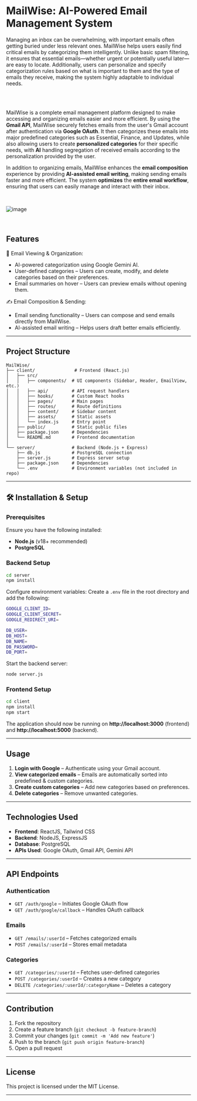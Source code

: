 # MailWise: AI-Powered Email Management System

Managing an inbox can be overwhelming, with important emails often getting buried under less
relevant ones. MailWise helps users easily find critical emails by categorizing them intelligently.
Unlike basic spam filtering, it ensures that essential emails—whether urgent or potentially useful
later—are easy to locate. Additionally, users can personalize and specify categorization rules based
on what is important to them and the type of emails they receive, making the system highly
adaptable to individual needs.

<br>
<br>

MailWise is a complete email management platform designed to make accessing and organizing emails easier and more efficient. By using the **Gmail API**, MailWise securely fetches emails from the user's Gmail account after authentication via **Google OAuth**. It then categorizes these emails into major predefined categories such as Essential, Finance, and Updates, while also allowing users to create **personalized categories** for their specific needs, with **AI** handling segregation of received emails according to the personalization provided by the user.

In addition to organizing emails, MailWise enhances the **email composition** experience by providing **AI-assisted email writing**, making sending emails faster and more efficient. The system **optimizes** the **entire email workflow**, ensuring that users can easily manage and interact with their inbox.

<br>

![image](https://github.com/user-attachments/assets/be6b94dd-61ae-411b-9853-f92b30c2e99b)

<br>

## Features
📩 Email Viewing & Organization:

- AI-powered categorization using Google Gemini AI.
- User-defined categories – Users can create, modify, and delete categories based on their preferences.
- Email summaries on hover – Users can preview emails without opening them.

✍️ Email Composition & Sending:

- Email sending functionality – Users can compose and send emails directly from MailWise.
- AI-assisted email writing – Helps users draft better emails efficiently.
---

## Project Structure

```
MailWise/
├── client/               # Frontend (React.js)
│   ├── src/
│   │   ├── components/  # UI components (Sidebar, Header, EmailView, etc.)
│   │   ├── api/         # API request handlers
│   │   ├── hooks/       # Custom React hooks
│   │   ├── pages/       # Main pages
│   │   ├── routes/      # Route definitions
│   │   ├── content/     # Sidebar content
│   │   ├── assets/      # Static assets
│   │   └── index.js     # Entry point
│   ├── public/          # Static public files
│   ├── package.json     # Dependencies
│   └── README.md        # Frontend documentation
│
└── server/              # Backend (Node.js + Express)
    ├── db.js            # PostgreSQL connection
    ├── server.js        # Express server setup
    ├── package.json     # Dependencies
    └── .env             # Environment variables (not included in repo)
```

---

## 🛠️ Installation & Setup

### Prerequisites
Ensure you have the following installed:
- **Node.js** (v18+ recommended)
- **PostgreSQL**


### Backend Setup
```bash
cd server
npm install
```

Configure environment variables:
   Create a `.env` file in the root directory and add the following:
   ```sh
   GOOGLE_CLIENT_ID=
   GOOGLE_CLIENT_SECRET=
   GOOGLE_REDIRECT_URI=

   DB_USER=
   DB_HOST=
   DB_NAME=
   DB_PASSWORD=
   DB_PORT=
   ```

Start the backend server:
```bash
node server.js
```

### Frontend Setup
```bash
cd client
npm install
npm start  
```

The application should now be running on **http://localhost:3000** (frontend) and **http://localhost:5000** (backend).

---

## Usage
1. **Login with Google** – Authenticate using your Gmail account.
2. **View categorized emails** – Emails are automatically sorted into predefined & custom categories.
3. **Create custom categories** – Add new categories based on preferences.
4. **Delete categories** – Remove unwanted categories.

---

## Technologies Used
- **Frontend**: ReactJS, Tailwind CSS
- **Backend**: NodeJS, ExpressJS
- **Database**: PostgreSQL
- **APIs Used**: Google OAuth, Gmail API, Gemini API 

---

## API Endpoints
### **Authentication**
- `GET /auth/google` – Initiates Google OAuth flow
- `GET /auth/google/callback` – Handles OAuth callback

### **Emails**
- `GET /emails/:userId` – Fetches categorized emails
- `POST /emails/:userId` – Stores email metadata

### **Categories**
- `GET /categories/:userId` – Fetches user-defined categories
- `POST /categories/:userId` – Creates a new category
- `DELETE /categories/:userId/:categoryName` – Deletes a category

---

##  Contribution
1. Fork the repository
2. Create a feature branch (`git checkout -b feature-branch`)
3. Commit your changes (`git commit -m 'Add new feature'`)
4. Push to the branch (`git push origin feature-branch`)
5. Open a pull request

---

## License
This project is licensed under the MIT License.

---
